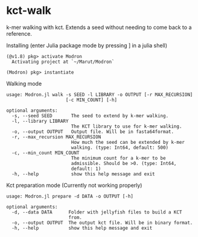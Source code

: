 # kct-walk
k-mer walking with kct. Extends a seed without needing to come back to a reference.

Installing (enter Julia package mode by pressing ] in a julia shell)
```
(@v1.8) pkg> activate Modron
  Activating project at `~/Marut/Modron`

(Modron) pkg> instantiate
```

Walking mode
```
usage: Modron.jl walk -s SEED -l LIBRARY -o OUTPUT [-r MAX_RECURSION]
                      [-c MIN_COUNT] [-h]

optional arguments:
  -s, --seed SEED       The seed to extend by k-mer walking.
  -l, --library LIBRARY
                        The KCT library to use for k-mer walking.
  -o, --output OUTPUT   Output file. Will be in fasta64format.
  -r, --max_recursion MAX_RECURSION
                        How much the seed can be extended by k-mer
                        walking. (type: Int64, default: 500)
  -c, --min_count MIN_COUNT
                        The minimum count for a k-mer to be
                        admissible. Should be >0. (type: Int64,
                        default: 1)
  -h, --help            show this help message and exit
```

Kct preparation mode (Currently not working properly)
```
usage: Modron.jl prepare -d DATA -o OUTPUT [-h]

optional arguments:
  -d, --data DATA      Folder with jellyfish files to build a KCT
                       from.
  -o, --output OUTPUT  The output kct file. Will be in binary format.
  -h, --help           show this help message and exit
```
